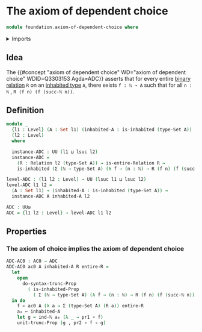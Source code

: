 # The axiom of dependent choice

```agda
module foundation.axiom-of-dependent-choice where
```

<details><summary>Imports</summary>

```agda
open import elementary-number-theory.natural-numbers

open import foundation.binary-relations
open import foundation.dependent-pair-types
open import foundation.existential-quantification
open import foundation.axiom-of-choice
open import foundation.function-types
open import foundation.inhabited-types
open import foundation.propositional-truncations
open import foundation.sets
open import foundation.universe-levels
```

</details>

## Idea

The
{{#concept "axiom of dependent choice" WD="axiom of dependent choice" WDID=Q3303153 Agda=ADC}}
asserts that for every entire [binary relation](foundation.binary-relations.md)
`R` on an [inhabited type](foundation.inhabited-types.md) `A`, there exists
`f : ℕ → A` such that for all `n : ℕ` , `R (f n) (f (succ-ℕ n))`.

## Definition

```agda
module _
  {l1 : Level} (A : Set l1) (inhabited-A : is-inhabited (type-Set A))
  (l2 : Level)
  where

  instance-ADC : UU (l1 ⊔ lsuc l2)
  instance-ADC =
    (R : Relation l2 (type-Set A)) → is-entire-Relation R →
    is-inhabited (Σ (ℕ → type-Set A) (λ f → (n : ℕ) → R (f n) (f (succ-ℕ n))))

level-ADC : (l1 l2 : Level) → UU (lsuc l1 ⊔ lsuc l2)
level-ADC l1 l2 =
  (A : Set l1) → (inhabited-A : is-inhabited (type-Set A)) →
  instance-ADC A inhabited-A l2

ADC : UUω
ADC = {l1 l2 : Level} → level-ADC l1 l2
```

## Properties

### The axiom of choice implies the axiom of dependent choice

```agda
ADC-AC0 : AC0 → ADC
ADC-AC0 ac0 A inhabited-A R entire-R =
  let
    open
      do-syntax-trunc-Prop
        ( is-inhabited-Prop
          ( Σ (ℕ → type-Set A) (λ f → (n : ℕ) → R (f n) (f (succ-ℕ n)))))
  in do
    f ← ac0 A (λ a → Σ (type-Set A) (R a)) entire-R
    a₀ ← inhabited-A
    let g = ind-ℕ a₀ (λ _ → pr1 ∘ f)
    unit-trunc-Prop (g , pr2 ∘ f ∘ g)
```
